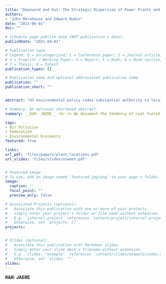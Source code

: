 ```yaml
---
title: "Downwind and Out: The Strategic Dispersion of Power Plants and Their Pollution"
authors:
- "John Morehouse and Edward Rubin"
date: "2021-04-01"
doi: ""

# Schedule page publish date (NOT publication's date).
publishDate: "2021-04-01"

# Publication type.
# Legend: 0 = Uncategorized; 1 = Conference paper; 2 = Journal article;
# 3 = Preprint / Working Paper; 4 = Report; 5 = Book; 6 = Book section;
# 7 = Thesis; 8 = Patent
publication_types: []

# Publication name and optional abbreviated publication name.
publication: ""
publication_short: ""


abstract: "US environmental policy cedes substantial authority to local governments/agencies---creating potentials for polluters to strategically export emissions. We identify such strategies among coal-fueled power plants. We document electricity generators locate near administrative borders. As water may influence borders/siting, we develop a simple, non-parametric test that demonstrates coal plants locate to reduce their downwind exposure. Natural-gas plants---facing lower regulatory pressure---do not exhibit this behavior. Using a state-of-the-art, particle-trajectory model, we illustrate coal pollution's extreme mobility: within 6 hours, 50% of coal plants' emissions leave their source states---99% leave their counties. These strategic responses emphasize the importance of federal oversight and transport-focused regulation."

# Summary. An optional shortened abstract.
summary: __R&R: JAERE__ <br /> We document the tendency of coal-fueled electricity plants to locate on jurisdictional borders. We then develop a simple test to detect if the plants are strategically sited. Lastly, we use an atmospheric dispersion model to provide new descriptive statistics on the pervasiveness of the pollution transport problem.

tags:
- Air Pollution
- Federalism
- Environmental Economics
featured: true

links:
url_pdf: 'files/papers/plant_locations.pdf'
url_slides: 'files/slides/osweet.pdf'


# Featured image
# To use, add an image named `featured.jpg/png` to your page's folder. 
image:
  caption: ''
  focal_point: ""
  preview_only: false

# Associated Projects (optional).
#   Associate this publication with one or more of your projects.
#   Simply enter your project's folder or file name without extension.
#   E.g. `internal-project` references `content/project/internal-project/index.md`.
#   Otherwise, set `projects: []`.
projects:


# Slides (optional).
#   Associate this publication with Markdown slides.
#   Simply enter your slide deck's filename without extension.
#   E.g. `slides: "example"` references `content/slides/example/index.md`.
#   Otherwise, set `slides: ""`.
slides: 
---
```

__R&R: JAERE__ 

